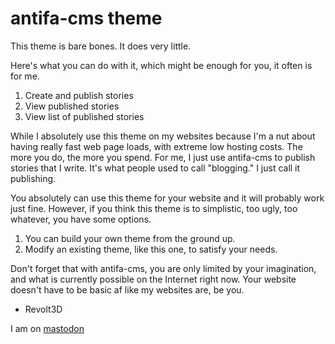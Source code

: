 # antifa-cms theme

This theme is bare bones. It does very little.

Here's what you can do with it, which might be enough for you, it often is for me.

1. Create and publish stories
2. View published stories
3. View list of published stories

While I absolutely use this theme on my websites because I'm a nut about having really fast web page loads, with extreme low hosting costs. The more you do, the more you spend. For me, I just use antifa-cms to publish stories that I write. It's what people used to call "blogging." I just call it publishing.

You absolutely can use this theme for your website and it will probably work just fine. However, if you think this theme is to simplistic, too ugly, too whatever, you have some options. 

1. You can build your own theme from the ground up.
2. Modify an existing theme, like this one, to satisfy your needs. 

Don't forget that with antifa-cms, you are only limited by your imagination, and what is currently possible on the Internet right now. Your website doesn't have to be basic af like my websites are, be you.

- Revolt3D

I am on [mastodon](https://kolektiva.social/@revolt3d)